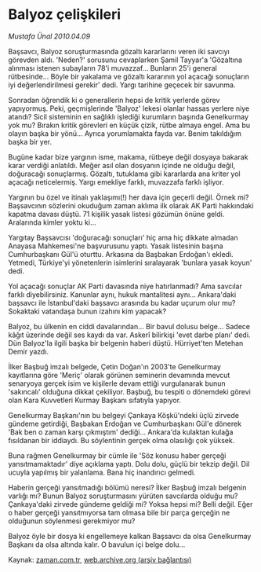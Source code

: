 # Balyoz çelişkileri

*Mustafa Ünal 2010.04.09*

<tr><td class="metin" colspan="2" style="padding-top: 20px; padding-left: 5px; ">Başsavcı, Balyoz soruşturmasında gözaltı kararlarını veren iki savcıyı görevden aldı. 'Neden?' sorusunu cevaplarken Şamil Tayyar'a 'Gözaltına alınması istenen subayların 78'i muvazzaf... Bunların 25'i general rütbesinde... Böyle bir yakalama ve gözaltı kararının yol açacağı sonuçların iyi değerlendirilmesi gerekir' dedi. Yargı tarihine geçecek bir savunma.</td></tr><tr><td class="metin" colspan="2" style="padding-top: 20px; padding-left: 5px; "><p>Sonradan öğrendik ki o generallerin hepsi de kritik yerlerde görev yapıyormuş. Peki, geçmişlerinde 'Balyoz' lekesi olanlar hassas yerlere niye atandı? Sicil sisteminin en sağlıklı işlediği kurumların başında Genelkurmay yok mu? Bırakın kritik görevleri en küçük çizik, rütbe almaya engel. Ama bu olayın başka bir yönü... Ayrıca yorumlamakta fayda var. Benim takıldığım başka bir yer. 
<p>Bugüne kadar bize yargının isme, makama, rütbeye değil dosyaya bakarak karar verdiği anlatıldı. Meğer asıl olan dosyanın içinde ne olduğu değil, doğuracağı sonuçlarmış. Gözaltı, tutuklama gibi kararlarda ana kriter yol açacağı neticelermiş. Yargı emekliye farklı, muvazzafa farklı işliyor.
<p>Yargının bu özel ve itinalı yaklaşımı(!) her dava için geçerli değil. Örnek mi? Başsavcının sözlerini okuduğum zaman aklıma ilk olarak AK Parti hakkındaki kapatma davası düştü. 71 kişilik yasak listesi gözümün önüne geldi. Aralarında kimler yoktu ki...
<p>Yargıtay Başsavcısı 'doğuracağı sonuçları' hiç ama hiç dikkate almadan Anayasa Mahkemesi'ne başvurusunu yaptı. Yasak listesinin başına Cumhurbaşkanı Gül'ü oturttu. Arkasına da Başbakan Erdoğan'ı ekledi. Yetmedi, Türkiye'yi yönetenlerin isimlerini sıralayarak 'bunlara yasak koyun' dedi.
<p>Yol açacağı sonuçlar AK Parti davasında niye hatırlanmadı? Ama savcılar farklı diyebilirsiniz. Kanunlar aynı, hukuk mantalitesi aynı... Ankara'daki başsavcı ile İstanbul'daki başsavcı arasında bu kadar uçurum olur mu? Sokaktaki vatandaşa bunun izahını kim yapacak?
<p>Balyoz, bu ülkenin en ciddi davalarından... Bir bavul dolusu belge... Sadece kâğıt üzerinde değil ses kaydı da var. Askerî bilirkişi 'evet darbe planı' dedi. Dün Balyoz'la ilgili başka bir belgenin haberi düştü. Hürriyet'ten Metehan Demir yazdı.
<p>İlker Başbuğ imzalı belgede, Çetin Doğan'ın 2003'te Genelkurmay kayıtlarına göre 'Meriç' olarak görünen seminerin devamında mevcut senaryoya gerçek isim ve kişilerle devam ettiği vurgulanarak bunun 'sakıncalı' olduğuna dikkat çekiliyor. Başbuğ, bu tespiti o dönemdeki görevi olan Kara Kuvvetleri Kurmay Başkanı sıfatıyla yapıyor.
<p>Genelkurmay Başkanı'nın bu belgeyi Çankaya Köşkü'ndeki üçlü zirvede gündeme getirdiği, Başbakan Erdoğan ve Cumhurbaşkanı Gül'e dönerek 'Bak ben o zaman karşı çıkmıştım' dediği... Ankara'da kulaktan kulağa fısıldanan bir iddiaydı. Bu söylentinin gerçek olma olasılığı çok yüksek.
<p>Buna rağmen Genelkurmay bir cümle ile 'Söz konusu haber gerçeği yansıtmamaktadır' diye açıklama yaptı. Dolu dolu, güçlü bir tekzip değil. Dil ucuyla yapılmış bir yalanlama. Bana hiç inandırıcı gelmedi.
<p>Haberin gerçeği yansıtmadığı bölümü neresi? İlker Başbuğ imzalı belgenin varlığı mı? Bunun Balyoz soruşturmasını yürüten savcılarda olduğu mu? Çankaya'daki zirvede gündeme geldiği mi? Yoksa hepsi mi? Belli değil. Eğer o haber gerçeği yansıtmıyorsa tam olmasa bile bir parça gerçeğin ne olduğunun söylenmesi gerekmiyor mu?
<p>Balyoz öyle bir dosya ki engellemeye kalkan Başsavcı da olsa Genelkurmay Başkanı da olsa altında kalır. O bavulun içi belge dolu... <br/></p></p></p></p></p></p></p></p></p></p></p></td></tr>

Kaynak: [zaman.com.tr](http://zaman.com.tr/yazar.do?yazino=971026), [web.archive.org (arşiv bağlantısı)](http://web.archive.org/web/20100414021723/http://www.zaman.com.tr:80/yazar.do?yazino=971026)
